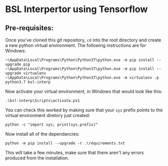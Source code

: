 # BSL Interpertor using Tensorflow

## Pre-requisites:

Once you've cloned this git repository, `cd` into the root directory and create a new python virtual environment. The following instructions are for Windows:

```
~\AppData\Local\Programs\Python\Python37\python.exe -m pip install --upgrade pip
~\AppData\Local\Programs\Python\Python37\python.exe -m pip install --upgrade virtualenv
~\AppData\Local\Programs\Python\Python37\python.exe -m virtualenv -p python3.7 bsl-interp
```

Now activate your virtual environment, in Windows that would look like this:

```
.\bsl-interp\Scripts\activate.ps1
```

You can check this worked by making sure that your `sys` prefix points to the virtual environment diretory just created:

```
python -c "import sys; print(sys.prefix)"
```

Now install all of the dependancies:

```
python -m pip install --upgrade -r .\requirements.txt
```

This will take a few minutes, make sure that there aren't any errors produced from the installation.


